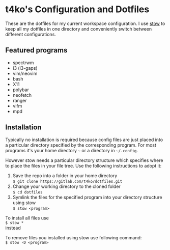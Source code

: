 # t4ko's Configuration and Dotfiles
These are the dotfiles for my current workspace configuration. I use [stow](https://www.gnu.org/software/stow/) to keep all my dotfiles in one directory and conveniently switch between different configurations.

## Featured programs

+ spectrwm
+ i3 (i3-gaps)
+ vim/neovim
+ bash
+ X11
+ polybar
+ neofetch
+ ranger
+ vifm
+ mpd

## Installation

Typically no installation is required because config files are just placed into a particular directory specified by the corresponding program. For most programs it's your home directory `~` or a directory in `~/.config`.

However stow needs a particular directory structure which specifies where to place the files in your file tree. Use the following instructions to adopt it:
1. Save the repo into a folder in your home directory  
`$ git clone https://gitlab.com/t4ko/dotfiles.git`
1. Change your working directory to the cloned folder  
`$ cd dotfiles`
1. Symlink the files for the specified program into your directory structure using stow  
`$ stow <program>`

To install all files use  
`$ stow *`  
instead

To remove files you installed using stow use following command:  
`$ stow -D <program>`
